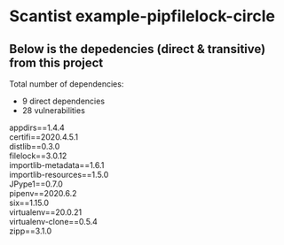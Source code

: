 # Scantist example-pipfilelock-circle

## Below is the depedencies (direct & transitive) from this project

Total number of dependencies:
- 9 direct dependencies
- 28 vulnerabilities

appdirs==1.4.4<br>certifi==2020.4.5.1<br>distlib==0.3.0<br>filelock==3.0.12<br>importlib-metadata==1.6.1<br>importlib-resources==1.5.0<br>JPype1==0.7.0<br>pipenv==2020.6.2<br>six==1.15.0<br>virtualenv==20.0.21<br>virtualenv-clone==0.5.4<br>zipp==3.1.0<br> 
